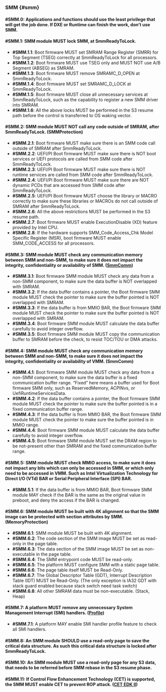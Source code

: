 <!--- @file
  SMM.md for EDK II Secure Coding Guide

  Copyright (c) 2019, Intel Corporation. All rights reserved.<BR>

  Redistribution and use in source (original document form) and 'compiled'
  forms (converted to PDF, epub, HTML and other formats) with or without
  modification, are permitted provided that the following conditions are met:

  1) Redistributions of source code (original document form) must retain the
     above copyright notice, this list of conditions and the following
     disclaimer as the first lines of this file unmodified.

  2) Redistributions in compiled form (transformed to other DTDs, converted to
     PDF, epub, HTML and other formats) must reproduce the above copyright
     notice, this list of conditions and the following disclaimer in the
     documentation and/or other materials provided with the distribution.

  THIS DOCUMENTATION IS PROVIDED BY TIANOCORE PROJECT "AS IS" AND ANY EXPRESS OR
  IMPLIED WARRANTIES, INCLUDING, BUT NOT LIMITED TO, THE IMPLIED WARRANTIES OF
  MERCHANTABILITY AND FITNESS FOR A PARTICULAR PURPOSE ARE DISCLAIMED. IN NO
  EVENT SHALL TIANOCORE PROJECT  BE LIABLE FOR ANY DIRECT, INDIRECT, INCIDENTAL,
  SPECIAL, EXEMPLARY, OR CONSEQUENTIAL DAMAGES (INCLUDING, BUT NOT LIMITED TO,
  PROCUREMENT OF SUBSTITUTE GOODS OR SERVICES; LOSS OF USE, DATA, OR PROFITS;
  OR BUSINESS INTERRUPTION) HOWEVER CAUSED AND ON ANY THEORY OF LIABILITY,
  WHETHER IN CONTRACT, STRICT LIABILITY, OR TORT (INCLUDING NEGLIGENCE OR
  OTHERWISE) ARISING IN ANY WAY OUT OF THE USE OF THIS DOCUMENTATION, EVEN IF
  ADVISED OF THE POSSIBILITY OF SUCH DAMAGE.

-->

### SMM {#smm}

#### **#SMM.0:** Applications and functions should use the least privilege that will get the job done. If DXE or Runtime can finish the work, don’t use SMM.

#### **#SMM.1**: SMM module MUST lock SMM, at SmmReadyToLock.

*   **#SMM.1.1**: Boot firmware MUST set SMRAM Range Register (SMRR) for Top Segment (TSEG) correctly at SmmReadyToLock for all processors.
*   **#SMM.1.2**: Boot firmware MUST use TSEG only and MUST NOT use A/B Segment (ABSEG) as SMRAM.
*   **#SMM.1.3**: Boot firmware MUST remove SMRAMC_D_OPEN at SmmReadyToLock.
*   **#SMM.1.4**: Boot firmware MUST set SMRAMC_D_LOCK at SmmReadyToLock.
*   **#SMM.1.5**: Boot firmware MUST close all unnecessary services at SmmReadyToLock, such as the capability to register a new SMM driver into SMRAM.
*   **#SMM.1.6**: All the above locks MUST be performed in the S3 resume path before the control is transferred to OS waking vector.

#### **#SMM.2**: SMM module MUST NOT call any code outside of SMRAM, after SmmReadyToLock. (SMMProtection)

*   **#SMM.2.1**: Boot firmware MUST make sure there is an SMM code call outside of SMRAM after SmmReadyToLock.
*   **#SMM.2.2**: UEFI/PI Boot firmware MUST make sure there is NOT boot services or UEFI protocols are called from SMM code after SmmReadyToLock.
*   **#SMM.2.3**: UEFI/PI Boot firmware MUST make sure there is NOT runtime services are called from SMM code after SmmReadyToLock.
*   **#SMM.2.4**: UEFI/PI Boot firmware MUST make sure there are NOT dynamic PCDs that are accessed from SMM code after SmmReadyToLock.
*   **#SMM.2.5**: UEFI/PI Boot firmware MUST choose the library or MACRO correctly to make sure these libraries or MACROs do not call outside of SMRAM after SmmReadyToLock.
*   **#SMM.2.6**: All the above restrictions MUST be performed in the S3 resume path.
*   **#SMM.2.7**: Boot firmware MUST enable ExecutionDisable (XD) feature provided by Intel CPU.
*   **#SMM.2.8**: If the hardware supports SMM_Code_Access_Chk Model Specific Register (MSR), boot firmware MUST enable SMM_CODE_ACCESS for all processors.

#### **#SMM.3**: SMM module MUST check any communication memory between SMM and non-SMM, to make sure it does not impact the integrity, confidentiality or availability of SMM. ([SmmComm](https://github.com/tianocore-docs/Docs/raw/master/White_Papers/A_Tour_Beyond_BIOS_Secure_SMM_Communication.pdf))

*   **#SMM.3.1**: Boot firmware SMM module MUST check any data from a non-SMM component, to make sure the data buffer is NOT overlapped with SMRAM.
*   **#SMM.3.2**: If the data buffer contains a pointer, the Boot firmware SMM module MUST check the pointer to make sure the buffer pointed is NOT overlapped with SMRAM.
*   **#SMM.3.3**: If the data buffer is from MMIO BAR, the Boot firmware SMM module MUST check the pointer to make sure the buffer pointed is NOT overlapped with SMRAM.
*   **#SMM.3.4**: Boot firmware SMM module MUST calculate the data buffer carefully to avoid integer overflow.
*   **#SMM.3.5**: Boot firmware SMM module MUST copy the communication buffer to SMRAM before the check, to resist TOC/TOU or DMA attacks.

#### **#SMM.4**: SMM module MUST check any communication memory between SMM and non-SMM, to make sure it does not impact the integrity, confidentiality or availability of VMM. (SmmComm)

*   **#SMM.4.1**: Boot firmware SMM module MUST check any data from a non-SMM component, to make sure the data buffer is a fixed communication buffer range. “Fixed” here means a buffer used for Boot firmware SMM only, such as ReservedMemory, ACPINvs, or UefiRuntimeServicesData.
*   **#SMM.4.2**: If the data buffer contains a pointer, the Boot firmware SMM module MUST check the pointer to make sure the buffer pointed is in a fixed communication buffer range.
*   **#SMM.4.3**: If the data buffer is from MMIO BAR, the Boot firmware SMM module MUST check the pointer to make sure the buffer pointed is in MMIO range.
*   **#SMM.4.4**: Boot firmware SMM module MUST calculate the data buffer carefully to avoid integer overflow.
*   **#SMM.4.5**: Boot firmware SMM module MUST set the DRAM region to be not-present other than SMRAM and the fixed communication buffer range.

#### **#SMM.5**: SMM module MUST check MMIO access, to make sure it does not impact any bits which can only be accessed in SMM, or which only need to be accessed in VMM. Such as Intel Virtualization Technology for Direct I/O (VTd) BAR or Serial Peripheral Interface (SPI) BAR.

*   **#SMM.5.1**: If the data buffer is from MMIO BAR, Boot firmware SMM module MAY check if the BAR is the same as the original value in preboot, and deny the access if the BAR is changed.

#### **#SMM.6**: SMM module MUST be built with 4K alignment so that the SMM image can be protected with section attributes by SMM. (MemoryProtection)

*   **#SMM.6.1**: SMM module MUST be built with 4K alignment.
*   **#SMM.6.2**: The code section of the SMM image MUST be set as read-only in the page table.
*   **#SMM.6.3**: The data section of the SMM image MUST be set as non-executable in the page table.
*   **#SMM.6.4**: The SMM entrypoint code MUST be read-only.
*   **#SMM.6.5**: The platform MUST configure SMM with a static page table.
*   **#SMM.6.6**: The page table itself MUST be Read-Only.
*   **#SMM.6.7**: The Global Descriptor Table (GDT), Interrupt Description Table (IDT) MUST be Read-Only. (The only exception is IA32 GDT with stack guard enabled because stack switch need task switch)
*   **#SMM.6.8**: All other SMRAM data must be non-executable. (Stack, Heap)

#### **#SMM.7**: A platform MUST remove any unnecessary System Management Interrupt (SMI) handlers. ([Profile](https://github.com/tianocore-docs/Docs/raw/master/White_Papers/A_Tour_Beyond_BIOS_Implementing_Profiling_in_EDK_II.pdf))

*   **#SMM.7.1**: A platform MAY enable SMI handler profile feature to check all SMI handlers.

#### **#SMM.8**: An SMM module SHOULD use a read-only page to save the critical data structure. As such this critical data structure is locked after SmmReadyToLock.



#### **#SMM.10**: An SMM module MUST use a read-only page for any S3 data, that needs to be referred before SMM rebase in the S3 resume phase.

#### **#SMM.11:** If Control Flow Enhancement Technology (CET) is supported, the SMM MUST enable CET to prevent ROP attack. ([CET EDK II](https://github.com/tianocore/tianocore.github.io/wiki/CET-in-SMM))